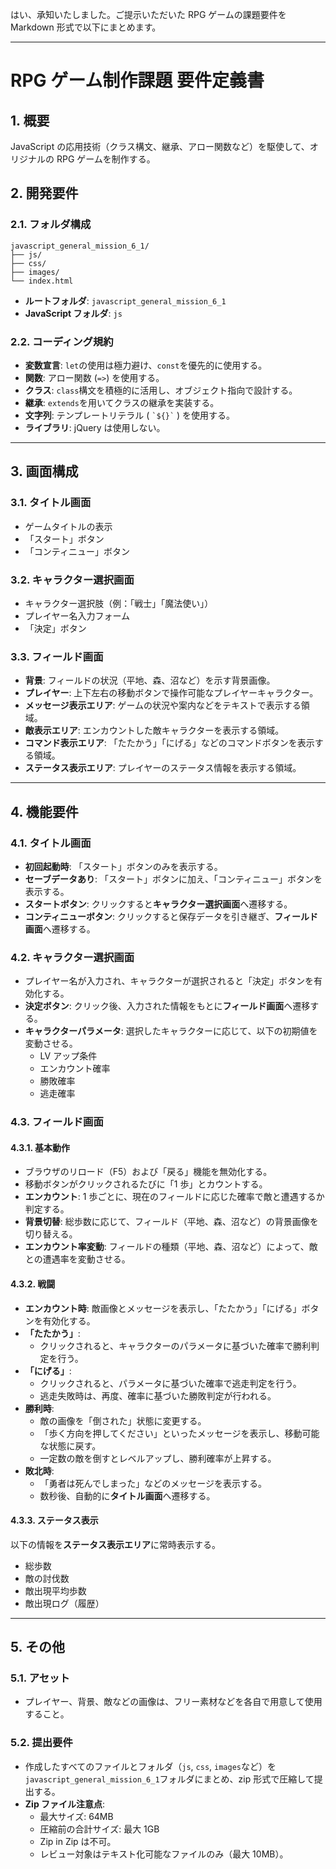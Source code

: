はい、承知いたしました。ご提示いただいた RPG ゲームの課題要件を Markdown 形式で以下にまとめます。

---

# RPG ゲーム制作課題 要件定義書

## 1\. 概要

JavaScript の応用技術（クラス構文、継承、アロー関数など）を駆使して、オリジナルの RPG ゲームを制作する。

## 2\. 開発要件

### 2.1. フォルダ構成

```
javascript_general_mission_6_1/
├── js/
├── css/
├── images/
└── index.html
```

- **ルートフォルダ**: `javascript_general_mission_6_1`
- **JavaScript フォルダ**: `js`

### 2.2. コーディング規約

- **変数宣言**: `let`の使用は極力避け、`const`を優先的に使用する。
- **関数**: アロー関数 (`=>`) を使用する。
- **クラス**: `class`構文を積極的に活用し、オブジェクト指向で設計する。
- **継承**: `extends`を用いてクラスの継承を実装する。
- **文字列**: テンプレートリテラル ( `` `${}` `` ) を使用する。
- **ライブラリ**: jQuery は使用しない。

---

## 3\. 画面構成

### 3.1. タイトル画面

- ゲームタイトルの表示
- 「スタート」ボタン
- 「コンティニュー」ボタン

### 3.2. キャラクター選択画面

- キャラクター選択肢（例：「戦士」「魔法使い」）
- プレイヤー名入力フォーム
- 「決定」ボタン

### 3.3. フィールド画面

- **背景**: フィールドの状況（平地、森、沼など）を示す背景画像。
- **プレイヤー**: 上下左右の移動ボタンで操作可能なプレイヤーキャラクター。
- **メッセージ表示エリア**: ゲームの状況や案内などをテキストで表示する領域。
- **敵表示エリア**: エンカウントした敵キャラクターを表示する領域。
- **コマンド表示エリア**: 「たたかう」「にげる」などのコマンドボタンを表示する領域。
- **ステータス表示エリア**: プレイヤーのステータス情報を表示する領域。

---

## 4\. 機能要件

### 4.1. タイトル画面

- **初回起動時**: 「スタート」ボタンのみを表示する。
- **セーブデータあり**: 「スタート」ボタンに加え、「コンティニュー」ボタンを表示する。
- **スタートボタン**: クリックすると**キャラクター選択画面**へ遷移する。
- **コンティニューボタン**: クリックすると保存データを引き継ぎ、**フィールド画面**へ遷移する。

### 4.2. キャラクター選択画面

- プレイヤー名が入力され、キャラクターが選択されると「決定」ボタンを有効化する。
- **決定ボタン**: クリック後、入力された情報をもとに**フィールド画面**へ遷移する。
- **キャラクターパラメータ**: 選択したキャラクターに応じて、以下の初期値を変動させる。
  - LV アップ条件
  - エンカウント確率
  - 勝敗確率
  - 逃走確率

### 4.3. フィールド画面

#### 4.3.1. 基本動作

- ブラウザのリロード（F5）および「戻る」機能を無効化する。
- 移動ボタンがクリックされるたびに「1 歩」とカウントする。
- **エンカウント**: 1 歩ごとに、現在のフィールドに応じた確率で敵と遭遇するか判定する。
- **背景切替**: 総歩数に応じて、フィールド（平地、森、沼など）の背景画像を切り替える。
- **エンカウント率変動**: フィールドの種類（平地、森、沼など）によって、敵との遭遇率を変動させる。

#### 4.3.2. 戦闘

- **エンカウント時**: 敵画像とメッセージを表示し、「たたかう」「にげる」ボタンを有効化する。
- **「たたかう」**:
  - クリックされると、キャラクターのパラメータに基づいた確率で勝利判定を行う。
- **「にげる」**:
  - クリックされると、パラメータに基づいた確率で逃走判定を行う。
  - 逃走失敗時は、再度、確率に基づいた勝敗判定が行われる。
- **勝利時**:
  - 敵の画像を「倒された」状態に変更する。
  - 「歩く方向を押してください」といったメッセージを表示し、移動可能な状態に戻す。
  - 一定数の敵を倒すとレベルアップし、勝利確率が上昇する。
- **敗北時**:
  - 「勇者は死んでしまった」などのメッセージを表示する。
  - 数秒後、自動的に**タイトル画面**へ遷移する。

#### 4.3.3. ステータス表示

以下の情報を**ステータス表示エリア**に常時表示する。

- 総歩数
- 敵の討伐数
- 敵出現平均歩数
- 敵出現ログ（履歴）

---

## 5\. その他

### 5.1. アセット

- プレイヤー、背景、敵などの画像は、フリー素材などを各自で用意して使用すること。

### 5.2. 提出要件

- 作成したすべてのファイルとフォルダ（`js`, `css`, `images`など）を`javascript_general_mission_6_1`フォルダにまとめ、zip 形式で圧縮して提出する。
- **Zip ファイル注意点**:
  - 最大サイズ: 64MB
  - 圧縮前の合計サイズ: 最大 1GB
  - Zip in Zip は不可。
  - レビュー対象はテキスト化可能なファイルのみ（最大 10MB）。

